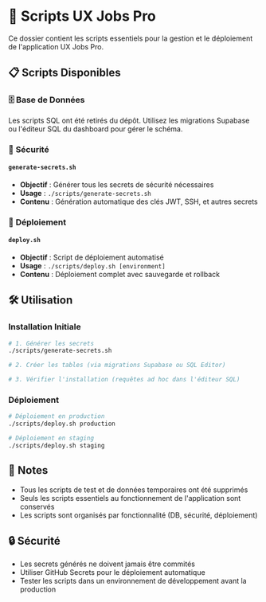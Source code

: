 # 📁 Scripts UX Jobs Pro

Ce dossier contient les scripts essentiels pour la gestion et le déploiement de l'application UX Jobs Pro.

## 📋 Scripts Disponibles

### 🗄️ **Base de Données**

Les scripts SQL ont été retirés du dépôt. Utilisez les migrations Supabase ou l'éditeur SQL du dashboard pour gérer le schéma.

### 🔐 **Sécurité**

#### `generate-secrets.sh`
- **Objectif** : Générer tous les secrets de sécurité nécessaires
- **Usage** : `./scripts/generate-secrets.sh`
- **Contenu** : Génération automatique des clés JWT, SSH, et autres secrets

### 🚀 **Déploiement**

#### `deploy.sh`
- **Objectif** : Script de déploiement automatisé
- **Usage** : `./scripts/deploy.sh [environment]`
- **Contenu** : Déploiement complet avec sauvegarde et rollback

## 🛠️ Utilisation

### Installation Initiale
```bash
# 1. Générer les secrets
./scripts/generate-secrets.sh

# 2. Créer les tables (via migrations Supabase ou SQL Editor)

# 3. Vérifier l'installation (requêtes ad hoc dans l'éditeur SQL)
```

### Déploiement
```bash
# Déploiement en production
./scripts/deploy.sh production

# Déploiement en staging
./scripts/deploy.sh staging
```

## 📝 Notes

- Tous les scripts de test et de données temporaires ont été supprimés
- Seuls les scripts essentiels au fonctionnement de l'application sont conservés
- Les scripts sont organisés par fonctionnalité (DB, sécurité, déploiement)

## 🔒 Sécurité

- Les secrets générés ne doivent jamais être commités
- Utiliser GitHub Secrets pour le déploiement automatique
- Tester les scripts dans un environnement de développement avant la production
